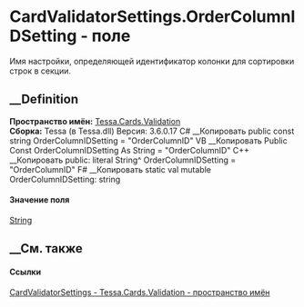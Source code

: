 # CardValidatorSettings.OrderColumnIDSetting - поле
Имя настройки, определяющей идентификатор колонки для сортировки строк в
секции.
## __Definition
 **Пространство имён:** [Tessa.Cards.Validation](N_Tessa_Cards_Validation.htm)  
 **Сборка:** Tessa (в Tessa.dll) Версия: 3.6.0.17
C# __Копировать
     public const string OrderColumnIDSetting = "OrderColumnID"
VB __Копировать
     Public Const OrderColumnIDSetting As String = "OrderColumnID"
C++ __Копировать
     public:
    literal String^ OrderColumnIDSetting = "OrderColumnID"
F# __Копировать
     static val mutable OrderColumnIDSetting: string
#### Значение поля
[String](https://learn.microsoft.com/dotnet/api/system.string)
##  __См. также
#### Ссылки
[CardValidatorSettings - ](T_Tessa_Cards_Validation_CardValidatorSettings.htm)
[Tessa.Cards.Validation - пространство имён](N_Tessa_Cards_Validation.htm)

